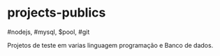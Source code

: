 # projects-publics

#nodejs, #mysql, $pool, #git

Projetos de teste em varias linguagem programação e Banco de dados.
